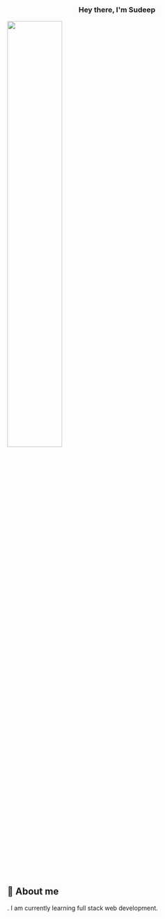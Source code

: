 <h3 align="center">Hey there, I'm Sudeep</h3>

<a href="#"><img align="center" width="50%" height="auto" src="https://img.freepik.com/free-vector/developer-activity-concept-illustration_114360-2801.jpg?t=st=1654605308~exp=1654605908~hmac=1a651c2b6659e71c99299395d2f32d945c39dfee1c0e7a4aa6da0e1b289da783&w=826" height="175px"/></a>


## 📖 About me

. I am currently learning full stack web development.
